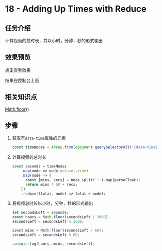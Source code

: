 # 18 - Adding Up Times with Reduce  

## 任务介绍

计算视频的总时长，并以小时，分钟，秒的形式输出

## 效果预览

[点击查看效果](https://miraclezys.github.io/JavaScript30/18%20-%20Adding%20Up%20Times%20with%20Reduce/index-ME.html)

结果在控制台上哦

## 相关知识点

[Math.floor()](https://developer.mozilla.org/zh-CN/docs/Web/JavaScript/Reference/Global_Objects/Math/floor)

## 步骤

1. 获取有`data-time`属性的元素

   ```javascript
   const timeNodes = Array.from(document.querySelectorAll('[data-time]'));
   ```

2. 计算视频的总时长

   ```javascript
   const seconds = timeNodes
       .map(node => node.dataset.time)
       .map(node => {
         const [mins, secs] = node.split(':').map(parseFloat);
         return mins * 60 + secs;
       })
       .reduce((total, node) => total + node);
   ```

3. 将视频总时长以小时，分钟，秒的形式输出

   ```javascript
   let secondsLeft = seconds;
   const hours = Math.floor(secondsLeft / 3600);
   secondsLeft = secondsLeft % 3600;

   const mins = Math.floor(secondsLeft / 60);
   secondsLeft = secondsLeft % 60;

   console.log(hours, mins, secondsLeft);
   ```

   ​​


